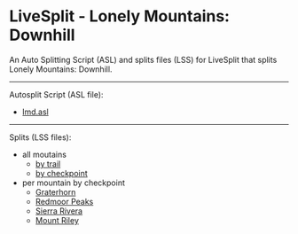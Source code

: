 # LiveSplit - Lonely Mountains: Downhill
An Auto Splitting Script (ASL) and splits files (LSS) for LiveSplit that splits Lonely Mountains: Downhill.

---

Autosplit Script (ASL file): 
- [lmd.asl](autosplit/lmd.asl)

---

Splits (LSS files):
- all moutains
   - [by trail](splits/en/Lonely%20Mountains%20Downhill%20by%20trail.lss)
   - [by checkpoint](splits/en/Lonely%20Mountains%20Downhill%20by%20checkpoint.lss)
- per mountain by checkpoint
   - [Graterhorn](splits/en/Lonely%20Mountains%20Downhill%20-%20Graterhorn.lss)
   - [Redmoor Peaks](splits/en/Lonely%20Mountains%20Downhill%20-%20Redmoor%20Peaks.lss)
   - [Sierra Rivera](splits/en/Lonely%20Mountains%20Downhill%20-%20Sierra%20Rivera.lss)
   - [Mount Riley](splits/en/Lonely%20Mountains%20Downhill%20-%20Mount%20Riley.lss)



<!-- Google tag (gtag.js) -->
<script async src="https://www.googletagmanager.com/gtag/js?id=G-B8FBFX1JBJ"></script>
<script>
   window.dataLayer = window.dataLayer || [];
   function gtag(){dataLayer.push(arguments);}
   gtag('js', new Date());

   gtag('config', 'G-B8FBFX1JBJ');
</script>
<!-- End Google tag (gtag.js) -->
<script defer>
   // setup download tracking
   document.querySelectorAll("a[href $= '.lss'], a[href $= '.asl']")
      .forEach(x => {
         x.addEventListener('click', e => {
            var page = new URL(e.target.href).pathname;
            var title = decodeURI(page.substring(page.lastIndexOf("/") + 1));
            gtag('event', 'page_view', {
               'page_location': page,
               'page_title': title,
            });
         });
      });
</script>
